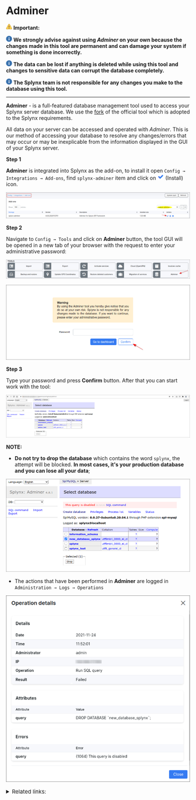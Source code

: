 Adminer
============

<icon class="image-icon">![Warning](warning.png)</icon> **Important:**

<icon class="image-icon">![Info](information.png)</icon> **We strongly advise against using *Adminer* on your own because the changes made in this tool are permanent and can damage your system if something is done incorrectly.**

<icon class="image-icon">![Info](information.png)</icon> **The data can be lost if anything is deleted while using this tool and changes to sensitive data can corrupt the database completely.**

<icon class="image-icon">![Info](information.png)</icon> **The Splynx team is not responsible for any changes you make to the database using this tool.**

------------

**Adminer** - is a full-featured database management tool used to access your Splynx server database. We use the [fork](https://github.com/splynx/adminer) of the official tool which is adopted to the Splynx requirements.

All data on your server can be accessed and operated with *Adminer*. This is our method of accessing your database to resolve any changes/errors that may occur or may be inexplicable from the information displayed in the GUI of your Splynx server.

**Step 1**

**Adminer** is integrated into Splynx as the add-on, to install it open `Config → Integrations → Add-ons`, find `splynx-adminer` item and click on <icon class="image-icon">![](install.png)</icon> (Install) icon.

![](adminer0.png)

**Step 2**

Navigate to `Config → Tools` and click on **Adminer** button, the tool GUI will be opened in a new tab of your browser with the request to enter your administrative password:

![icon](icon.png)

![](adminer1.png)

**Step 3**

Type your password and press **Confirm** button. After that you can start work with the tool:

![Adminer](adminer.png)

**NOTE:**

- **Do not try to drop the database** which contains the word `splynx`, the attempt will be blocked. **In most cases, it's your production database and you can lose all your data**;

![Adminer](adminer2.png)

- The actions that have been performed in **Adminer** are logged in `Administration → Logs → Operations`

![Adminer](adminer3.png)



<details style="font-size: 15px; margin-bottom: 5px;">
<summary>Related links:</summary>
<div markdown="1">

- The main **features** of *Adminer* tool are listed [here](https://www.adminer.org/en/#features) (not all features can be supported in Splynx);
- [Why is Adminer better than phpMyAdmin?](https://www.adminer.org/en/phpmyadmin/);
- The **online demo** of the official *Adminer* tool is available [here](https://demo.adminer.org/adminer.php?username=).

</div>
</details>

